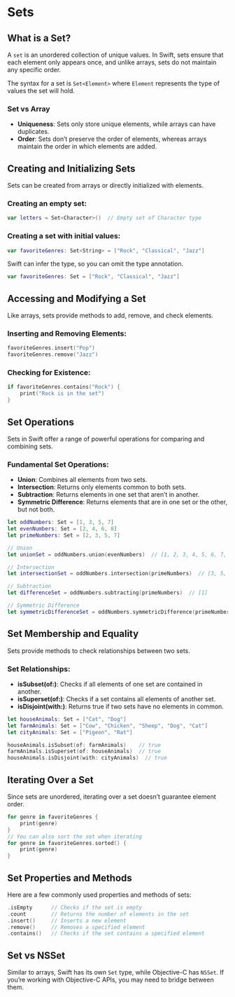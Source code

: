 # Sets

## What is a Set?

A `set` is an unordered collection of unique values. In Swift, sets ensure that each element only appears once, and unlike arrays, sets do not maintain any specific order.

The syntax for a set is `Set<Element>` where `Element` represents the type of values the set will hold.

### Set vs Array

-   **Uniqueness**: Sets only store unique elements, while arrays can have duplicates.
-   **Order**: Sets don’t preserve the order of elements, whereas arrays maintain the order in which elements are added.

## Creating and Initializing Sets

Sets can be created from arrays or directly initialized with elements.

### Creating an empty set:
```swift
var letters = Set<Character>()  // Empty set of Character type
```
### Creating a set with initial values:
```swift
var favoriteGenres: Set<String> = ["Rock", "Classical", "Jazz"]
```
Swift can infer the type, so you can omit the type annotation.
```swift
var favoriteGenres: Set = ["Rock", "Classical", "Jazz"]
```
## Accessing and Modifying a Set

Like arrays, sets provide methods to add, remove, and check elements.

### Inserting and Removing Elements:
```swift
favoriteGenres.insert("Pop")
favoriteGenres.remove("Jazz")
```
### Checking for Existence:
```swift
if favoriteGenres.contains("Rock") {
    print("Rock is in the set")
}
```
## Set Operations

Sets in Swift offer a range of powerful operations for comparing and combining sets.

### Fundamental Set Operations:

-   **Union**: Combines all elements from two sets.
-   **Intersection**: Returns only elements common to both sets.
-   **Subtraction**: Returns elements in one set that aren’t in another.
-   **Symmetric Difference**: Returns elements that are in one set or the other, but not both.

```swift
let oddNumbers: Set = [1, 3, 5, 7]
let evenNumbers: Set = [2, 4, 6, 8]
let primeNumbers: Set = [2, 3, 5, 7]

// Union
let unionSet = oddNumbers.union(evenNumbers)  // [1, 2, 3, 4, 5, 6, 7, 8]

// Intersection
let intersectionSet = oddNumbers.intersection(primeNumbers)  // [3, 5, 7]

// Subtraction
let differenceSet = oddNumbers.subtracting(primeNumbers)  // [1]

// Symmetric Difference
let symmetricDifferenceSet = oddNumbers.symmetricDifference(primeNumbers)  // [1, 2]
```
## Set Membership and Equality

Sets provide methods to check relationships between two sets.

### Set Relationships:

-   **isSubset(of:)**: Checks if all elements of one set are contained in another.
-   **isSuperset(of:)**: Checks if a set contains all elements of another set.
-   **isDisjoint(with:)**: Returns true if two sets have no elements in common.
```swift
let houseAnimals: Set = ["Cat", "Dog"]
let farmAnimals: Set = ["Cow", "Chicken", "Sheep", "Dog", "Cat"]
let cityAnimals: Set = ["Pigeon", "Rat"]

houseAnimals.isSubset(of: farmAnimals)    // true
farmAnimals.isSuperset(of: houseAnimals)  // true
houseAnimals.isDisjoint(with: cityAnimals)  // true
```
## Iterating Over a Set

Since sets are unordered, iterating over a set doesn’t guarantee element order.
```swift
for genre in favoriteGenres {
    print(genre)
}
// You can also sort the set when iterating
for genre in favoriteGenres.sorted() {
    print(genre)
}
```
## Set Properties and Methods

Here are a few commonly used properties and methods of sets:
```swift
.isEmpty      // Checks if the set is empty
.count        // Returns the number of elements in the set
.insert()     // Inserts a new element
.remove()     // Removes a specified element
.contains()   // Checks if the set contains a specified element
```
## Set vs NSSet

Similar to arrays, Swift has its own `Set` type, while Objective-C has `NSSet`. If you’re working with Objective-C APIs, you may need to bridge between them.